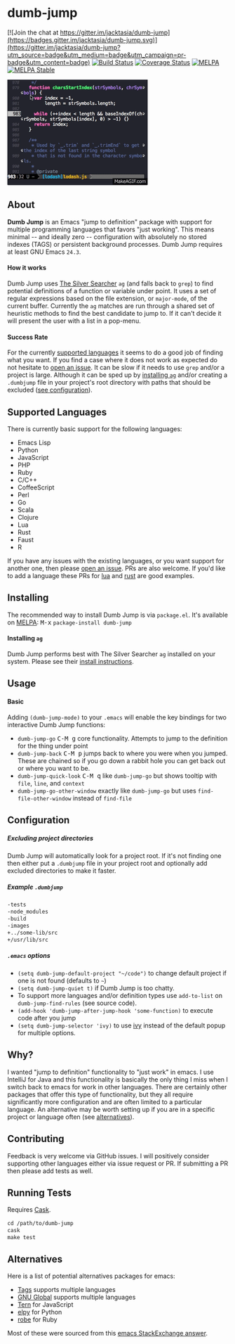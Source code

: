# dumb-jump

[![Join the chat at https://gitter.im/jacktasia/dumb-jump](https://badges.gitter.im/jacktasia/dumb-jump.svg)](https://gitter.im/jacktasia/dumb-jump?utm_source=badge&utm_medium=badge&utm_campaign=pr-badge&utm_content=badge) [![Build Status](https://travis-ci.org/jacktasia/dumb-jump.svg)](https://travis-ci.org/jacktasia/dumb-jump) [![Coverage Status](https://coveralls.io/repos/jacktasia/dumb-jump/badge.svg?branch=master&service=github&x=1)](https://coveralls.io/github/jacktasia/dumb-jump?branch=master) [![MELPA](http://melpa.org/packages/dumb-jump-badge.svg?x=3)](http://melpa.org/#/dumb-jump) [![MELPA Stable](https://stable.melpa.org/packages/dumb-jump-badge.svg)](https://stable.melpa.org/#/dumb-jump)

![Dumb Jump GIF](media/dumb-jump-v2.gif?raw=true)

## About
**Dumb Jump** is an Emacs "jump to definition" package with support for multiple programming languages that favors "just working". This means minimal -- and ideally zero -- configuration with absolutely no stored indexes (TAGS) or persistent background processes. Dumb Jump requires at least GNU Emacs `24.3`.


#### How  it works
Dumb Jump uses [The Silver Searcher](https://github.com/ggreer/the_silver_searcher) `ag` (and falls back to `grep`) to find potential definitions of a function or variable under point. It uses a set of regular expressions based on the file extension, or `major-mode`, of the current buffer. Currently the `ag` matches are run through a shared set of heuristic methods to find the best candidate to jump to. If it can't decide it will present the user with a list in a pop-menu.

#### Success Rate
For the currently [supported languages](#supported-languages) it seems to do a good job of finding what you want. If you find a case where it does not work as expected do not hesitate to [open an issue](https://github.com/jacktasia/dumb-jump/issues). It can be slow if it needs to use `grep` and/or a project is large. Although it can be sped up by [installing `ag`](https://github.com/ggreer/the_silver_searcher#installing) and/or creating a `.dumbjump` file in your project's root directory with paths that should be excluded ([see configuration](#configuration)).


## Supported Languages

There is currently basic support for the following languages:

* Emacs Lisp
* Python
* JavaScript
* PHP
* Ruby
* C/C++
* CoffeeScript
* Perl
* Go
* Scala
* Clojure
* Lua
* Rust
* Faust
* R

If you have any issues with the existing languages, or you want support for another one, then please [open an issue](https://github.com/jacktasia/dumb-jump/issues). PRs are also welcome. If you'd like to add a language these PRs for [lua](https://github.com/jacktasia/dumb-jump/pull/33) and [rust](https://github.com/jacktasia/dumb-jump/pull/57) are good examples.

## Installing

The recommended way to install Dumb Jump is via `package.el`. It's available on [MELPA](http://melpa.org/#/dumb-jump): <kbd>M-x</kbd> `package-install dumb-jump`


#### Installing `ag`

Dumb Jump performs best with The Silver Searcher `ag` installed on your system. Please see their [install instructions](https://github.com/ggreer/the_silver_searcher#installing).

## Usage

#### Basic

Adding `(dumb-jump-mode)` to your `.emacs` will enable the key bindings for two interactive Dumb Jump functions:

* `dumb-jump-go` <kbd>C-M g</kbd> core functionality. Attempts to jump to the definition for the thing under point
* `dumb-jump-back` <kbd>C-M p</kbd> jumps back to where you were when you jumped. These are chained so if you go down a rabbit hole you can get back out or where you want to be.
* `dumb-jump-quick-look` <kbd>C-M q</kbd> like `dumb-jump-go` but shows tooltip with `file`, `line`, and `context`
* `dumb-jump-go-other-window` exactly like `dumb-jump-go` but uses `find-file-other-window` instead of `find-file`

## Configuration

##### Excluding project directories

Dumb Jump will automatically look for a project root. If it's not finding one then either put a `.dumbjump` file in your project root and optionally add excluded directories to make it faster.

##### Example `.dumbjump`

    -tests
    -node_modules
    -build
    -images
    +../some-lib/src
    +/usr/lib/src

##### `.emacs` options

* `(setq dumb-jump-default-project "~/code")` to change default project if one is not found (defaults to `~`)
* `(setq dumb-jump-quiet t)` if Dumb Jump is too chatty.
* To support more languages and/or definition types use `add-to-list` on `dumb-jump-find-rules` (see source code).
* `(add-hook 'dumb-jump-after-jump-hook 'some-function)` to execute code after you jump
* `(setq dumb-jump-selector 'ivy)` to use [ivy](https://github.com/abo-abo/swiper#ivy) instead of the default popup for multiple options.

## Why?

I wanted "jump to definition" functionality to "just work" in emacs. I use IntelliJ for Java and this functionality is basically the only thing I miss when I switch back to emacs for work in other languages. There are certainly other packages that offer this type of functionality, but they all require significantly more configuration and are often limited to a particular language. An alternative may be worth setting up if you are in a specific project or language often (see [alternatives](#alternatives)).

## Contributing

Feedback is very welcome via GitHub issues. I will positively consider supporting other languages either via issue request or PR. If submitting a PR then please add tests as well.

## Running Tests
Requires [Cask](https://github.com/cask/cask).

    cd /path/to/dumb-jump
    cask
    make test

## Alternatives

Here is a list of potential alternatives packages for emacs:

* [Tags](http://www.gnu.org/software/emacs/manual/html_node/emacs/Tags.html) supports multiple languages
* [GNU Global](http://www.gnu.org/software/global/) supports multiple languages
* [Tern](http://ternjs.net/) for JavaScript
* [elpy](https://github.com/jorgenschaefer/elpy) for Python
* [robe](https://github.com/dgutov/robe) for Ruby

Most of these were sourced from this [emacs StackExchange answer](http://emacs.stackexchange.com/questions/10125/can-emacs-support-go-to-declaration-of-function-in-an-entire-project).
